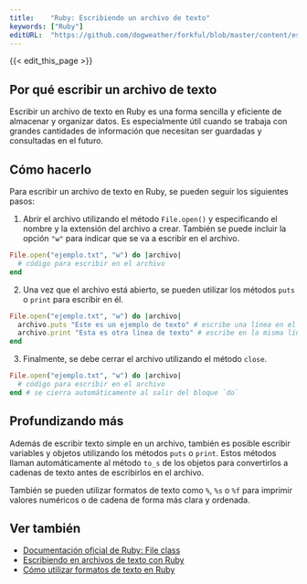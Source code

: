 ```yaml
---
title:    "Ruby: Escribiendo un archivo de texto"
keywords: ["Ruby"]
editURL:  "https://github.com/dogweather/forkful/blob/master/content/es/ruby/writing-a-text-file.md"
---
```


{{< edit_this_page >}}

## Por qué escribir un archivo de texto

Escribir un archivo de texto en Ruby es una forma sencilla y eficiente de almacenar y organizar datos. Es especialmente útil cuando se trabaja con grandes cantidades de información que necesitan ser guardadas y consultadas en el futuro.

## Cómo hacerlo

Para escribir un archivo de texto en Ruby, se pueden seguir los siguientes pasos:

1. Abrir el archivo utilizando el método `File.open()` y especificando el nombre y la extensión del archivo a crear. También se puede incluir la opción `"w"` para indicar que se va a escribir en el archivo.

```Ruby
File.open("ejemplo.txt", "w") do |archivo|
  # código para escribir en el archivo
end
```

2. Una vez que el archivo está abierto, se pueden utilizar los métodos `puts` o `print` para escribir en él.

```Ruby
File.open("ejemplo.txt", "w") do |archivo|
  archivo.puts "Este es un ejemplo de texto" # escribe una línea en el archivo
  archivo.print "Esta es otra línea de texto" # escribe en la misma línea anterior
end
```

3. Finalmente, se debe cerrar el archivo utilizando el método `close`.

```Ruby
File.open("ejemplo.txt", "w") do |archivo|
  # código para escribir en el archivo
end # se cierra automáticamente al salir del bloque `do`
```

## Profundizando más

Además de escribir texto simple en un archivo, también es posible escribir variables y objetos utilizando los métodos `puts` o `print`. Estos métodos llaman automáticamente al método `to_s` de los objetos para convertirlos a cadenas de texto antes de escribirlos en el archivo.

También se pueden utilizar formatos de texto como `%`, `%s` o `%f` para imprimir valores numéricos o de cadena de forma más clara y ordenada.

## Ver también

- [Documentación oficial de Ruby: File class](https://ruby-doc.org/core-#{RUBY_VERSION}/File.html)
- [Escribiendo en archivos de texto con Ruby](https://www.rubyguides.com/2015/05/working-with-files-ruby/)
- [Cómo utilizar formatos de texto en Ruby](https://mixandgo.com/learn/ruby-intermediate-tips-4-string-formatting)